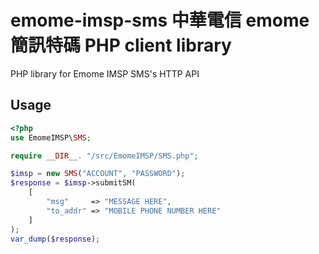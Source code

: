 emome-imsp-sms 中華電信 emome 簡訊特碼 PHP client library
=====

PHP library for Emome IMSP SMS's HTTP API

## Usage

```php
<?php
use EmomeIMSP\SMS;

require __DIR__. "/src/EmomeIMSP/SMS.php";

$imsp = new SMS("ACCOUNT", "PASSWORD");
$response = $imsp->submitSM(
    [
        "msg"     => "MESSAGE HERE",
        "to_addr" => "MOBILE PHONE NUMBER HERE"
    ]
);
var_dump($response);
```
